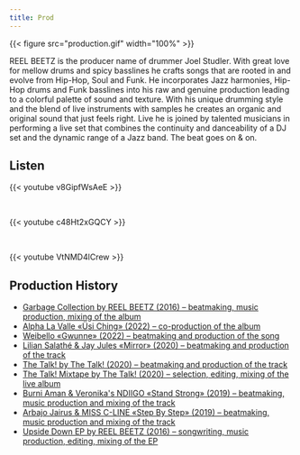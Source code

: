 ```yaml
---
title: Prod
---
```


{{< figure src="production.gif" width="100%" >}}

REEL BEETZ is the producer name of drummer Joel Studler. With great love for mellow drums and spicy basslines he crafts songs that are rooted in and evolve from Hip-Hop, Soul and Funk. He incorporates Jazz harmonies, Hip-Hop drums and Funk basslines into his raw and genuine production leading to a colorful palette of sound and texture. With his unique drumming style and the blend of live instruments with samples he creates an organic and original sound that just feels right. Live he is joined by talented musicians in performing a live set that combines the continuity and danceability of a DJ set and the dynamic range of a Jazz band. The beat goes on & on.

## Listen

{{< youtube v8GipfWsAeE >}}

&nbsp;

{{< youtube c48Ht2xGQCY >}}

&nbsp;

{{< youtube VtNMD4lCrew >}}

## Production History

- [Garbage Collection by REEL BEETZ (2016) – beatmaking, music production, mixing of the album](https://reelbeetz.ch/garbage-collection/)
- [Alpha La Valle «Üsi Ching» (2022) – co-production of the album](https://www.alphalavalle.ch/)
- [Weibello «Gwunne» (2022) – beatmaking and production of the song](https://reelbeetz.ch/gwunne/)
- [Lilian Salathé & Jay Jules «Mirror» (2020) – beatmaking and production of the track](https://reelbeetz.ch/mirror/)
- [The Talk! by The Talk! (2020) – beatmaking and production of the track](https://reelbeetz.ch/thetalk/)
- [The Talk! Mixtape by The Talk! (2020) – selection, editing, mixing of the live album](https://reelbeetz.ch/thetalk-mixtape-2020/)
- [Burni Aman & Veronika's NDIIGO «Stand Strong» (2019) – beatmaking, music production and mixing of the track](https://reelbeetz.ch/standstrong/)
- [Arbajo Jairus & MISS C-LINE «Step By Step» (2019) – beatmaking, music production and mixing of the track](https://reelbeetz.ch/stepbystep/)
- [Upside Down EP by REEL BEETZ (2016) – songwriting, music production, editing, mixing of the EP](https://reelbeetz.ch/upsidedown/)
